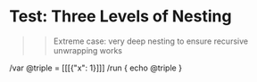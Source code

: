 # Test: Three Levels of Nesting

>> Extreme case: very deep nesting to ensure recursive unwrapping works

/var @triple = [[[{"x": 1}]]]
/run { echo @triple }

